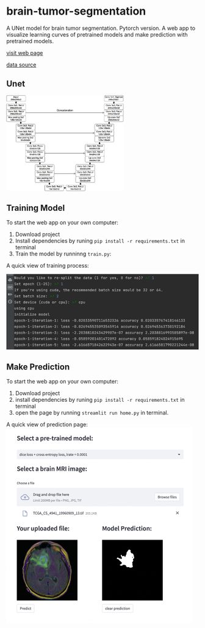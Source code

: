 # brain-tumor-segmentation
A UNet model for brain tumor segmentation. Pytorch version. 
A web app to visualize learning curves of pretrained models and make prediction with pretrained models.

<a href="https://hua2980-brain-tumor-segmentation-home-0fuyzc.streamlit.app">visit web page<a>
 
<a href="https://www.kaggle.com/datasets/mateuszbuda/lgg-mri-segmentation">data source<a>

## Unet

<img src="data/data_analysis/unet_brain_mri.png" style="zoom:30%;" />


## Training Model

 To start the web app on your own computer:
1. Download project
2. Install dependencies by runing `pip install -r requirements.txt` in terminal 
3. Train the model by runninng `train.py`:

A quick view of training process:
 
<img src="data/data_analysis/training process.png" style="zoom:80%"/>

## Make Prediction

To start the web app on your own computer:
1. Download project
2. install dependencies by runing `pip install -r requirements.txt` in terminal 
3. open the page by running `streamlit run home.py` in terminal.

A quick view of prediction page:
<img src="data/data_analysis/prediction page.png" style="zoom:50%"/>
